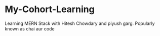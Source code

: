 # My-Cohort-Learning
Learning MERN Stack with Hitesh Chowdary and piyush garg. Popularly known as chai aur code
